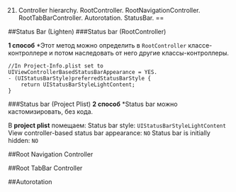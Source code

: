 21. Controller hierarchy. RootController. RootNavigationController. RootTabBarController. Autorotation. StatusBar.
==

##Status Bar (Lighten)
###Status bar (RootController)

**1 способ**
*Этот метод можно определить в `RootController` классе-контроллере и потом наследовать от него другие классы-контроллеры.
```objc
//In Project-Info.plist set to UIViewControllerBasedStatusBarAppearance = YES.
- (UIStatusBarStyle)preferredStatusBarStyle {
    return UIStatusBarStyleLightContent;
}
```
###Status bar (Project Plist)
**2 способ**
*Status bar можно кастомизировать, без кода.

В **project plist** помещаем:
Status bar style: `UIStatusBarStyleLightContent`
View controller-based status bar appearance: `NO`
Status bar is initially hidden: `NO`

##Root Navigation Controller


##Root TabBar Controller


##Autorotation










